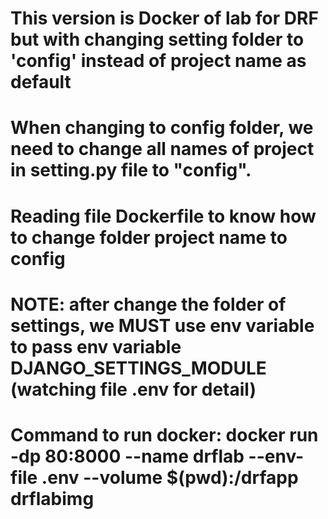 # This version is Docker of lab for DRF but with changing setting folder to 'config' instead of project name as default
# When changing to config folder, we need to change all names of project in setting.py file to "config".
# Reading file Dockerfile to know how to change folder project name to config
# NOTE: after change the folder of settings, we MUST use env variable to pass env variable DJANGO_SETTINGS_MODULE (watching file .env for detail)

# Command to run docker: docker run -dp 80:8000 --name drflab --env-file .env --volume $(pwd):/drfapp drflabimg
